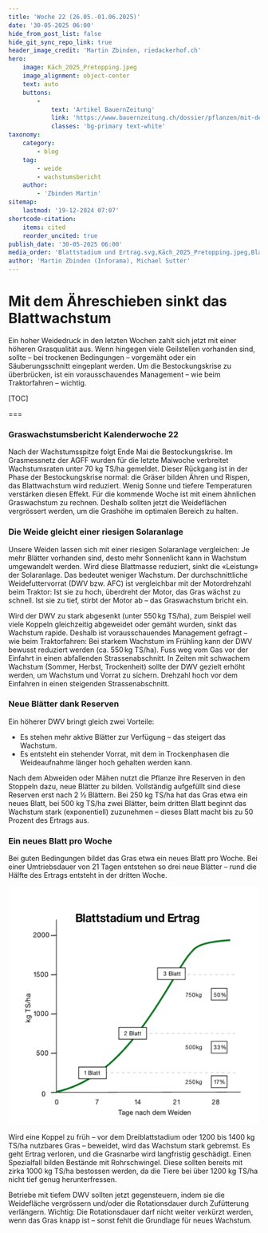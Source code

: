 ```yaml
---
title: 'Woche 22 (26.05.-01.06.2025)'
date: '30-05-2025 06:00'
hide_from_post_list: false
hide_git_sync_repo_link: true
header_image_credit: 'Martin Zbinden, riedackerhof.ch'
hero:
    image: Käch_2025_Pretopping.jpeg
    image_alignment: object-center
    text: auto
    buttons:
        -
            text: 'Artikel BauernZeitung'
            link: 'https://www.bauernzeitung.ch/dossier/pflanzen/mit-dem-aehreschieben-sinkt-das-blattwachstum-auf-den-weiden-550792'
            classes: 'bg-primary text-white'
taxonomy:
    category:
        - blog
    tag:
        - weide
        - wachstumsbericht
    author:
        - 'Zbinden Martin'
sitemap:
    lastmod: '19-12-2024 07:07'
shortcode-citation:
    items: cited
    reorder_uncited: true
publish_date: '30-05-2025 06:00'
media_order: 'Blattstadium und Ertrag.svg,Käch_2025_Pretopping.jpeg,Blattstadium-und-Ertrag.webp'
author: 'Martin Zbinden (Inforama), Michael Sutter'
---
```


# Mit dem Ähreschieben sinkt das Blattwachstum

Ein hoher Weidedruck in den letzten Wochen zahlt sich jetzt mit einer höheren Grasqualität aus. Wenn hingegen viele Geilstellen vorhanden sind, sollte – bei trockenen Bedingungen – vorgemäht oder ein Säuberungsschnitt eingeplant werden.
Um die Bestockungskrise zu überbrücken, ist ein vorausschauendes Management – wie beim Traktorfahren – wichtig. 


[TOC]

===



### Graswachstumsbericht Kalenderwoche 22
Nach der Wachstumsspitze folgt Ende Mai die Bestockungskrise. Im Grasmessnetz der AGFF wurden für die letzte Maiwoche verbreitet Wachstumsraten unter 70 kg TS/ha gemeldet. Dieser Rückgang ist in der Phase der Bestockungskrise normal: die Gräser bilden Ähren und Rispen, das Blattwachstum wird reduziert. Wenig Sonne und tiefere Temperaturen verstärken diesen Effekt. Für die kommende Woche ist mit einem ähnlichen Graswachstum zu rechnen. Deshalb sollten jetzt die Weideflächen vergrössert werden, um die Grashöhe im optimalen Bereich zu halten.


### Die Weide gleicht einer riesigen Solaranlage
Unsere Weiden lassen sich mit einer riesigen Solaranlage vergleichen: Je mehr Blätter vorhanden sind, desto mehr Sonnenlicht kann in Wachstum umgewandelt werden. Wird diese Blattmasse reduziert, sinkt die «Leistung» der Solaranlage. Das bedeutet weniger Wachstum. Der durchschnittliche Weidefuttervorrat (DWV bzw. AFC) ist vergleichbar mit der Motordrehzahl beim Traktor: Ist sie zu hoch, überdreht der Motor, das Gras wächst zu schnell. Ist sie zu tief, stirbt der Motor ab – das Graswachstum bricht ein.

Wird der DWV zu stark abgesenkt (unter 550 kg TS/ha), zum Beispiel weil viele Koppeln gleichzeitig abgeweidet oder gemäht wurden, sinkt das Wachstum rapide. Deshalb ist vorausschauendes Management gefragt – wie beim Traktorfahren: Bei starkem Wachstum im Frühling kann der DWV bewusst reduziert werden (ca. 550 kg TS/ha). Fuss weg vom Gas vor der Einfahrt in einen abfallenden Strassenabschnitt. In Zeiten mit schwachem Wachstum (Sommer, Herbst, Trockenheit) sollte der DWV gezielt erhöht werden, um Wachstum und Vorrat zu sichern. Drehzahl hoch vor dem Einfahren in einen steigenden Strassenabschnitt.

### Neue Blätter dank Reserven
Ein höherer DWV bringt gleich zwei Vorteile:
* Es stehen mehr aktive Blätter zur Verfügung – das steigert das Wachstum.
* Es entsteht ein stehender Vorrat, mit dem in Trockenphasen die Weideaufnahme länger hoch gehalten werden kann.

Nach dem Abweiden oder Mähen nutzt die Pflanze ihre Reserven in den Stoppeln dazu, neue Blätter zu bilden. Vollständig aufgefüllt sind diese Reserven erst nach 2 ½ Blättern. Bei 250 kg TS/ha hat das Gras etwa ein neues Blatt, bei 500 kg TS/ha zwei Blätter, beim dritten Blatt beginnt das Wachstum stark (exponentiell) zuzunehmen – dieses Blatt macht bis zu 50 Prozent des Ertrags aus.


### Ein neues Blatt pro Woche
Bei guten Bedingungen bildet das Gras etwa ein neues Blatt pro Woche. Bei einer Umtriebsdauer von 21 Tagen entstehen so drei neue Blätter – rund die Hälfte des Ertrags entsteht in der dritten Woche.

![Den schnellsten Massezuwachs haben Weidegräser, während das dritte Blatt ausgebildet wird. Die zu frühe Weidebestossung kostet Ertrag. (Grafik: nach Teagasc)](Blattstadium-und-Ertrag.webp?lightbox "Den schnellsten Massezuwachs haben Weidegräser, während das dritte Blatt ausgebildet wird. Die zu frühe Weidebestossung kostet Ertrag. (Grafik: nach Teagasc)")

Wird eine Koppel zu früh – vor dem Dreiblattstadium oder 1200 bis 1400 kg TS/ha nutzbares Gras – beweidet, wird das Wachstum stark gebremst. Es geht Ertrag verloren, und die Grasnarbe wird langfristig geschädigt. Einen Spezialfall bilden Bestände mit Rohrschwingel. Diese sollten bereits mit zirka 1000 kg TS/ha bestossen werden, da die Tiere bei über 1200 kg TS/ha nicht tief genug herunterfressen.

Betriebe mit tiefem DWV sollten jetzt gegensteuern, indem sie die Weidefläche vergrössern und/oder die Rotationsdauer durch Zufütterung verlängern. Wichtig: Die Rotationsdauer darf nicht weiter verkürzt werden, wenn das Gras knapp ist – sonst fehlt die Grundlage für neues Wachstum.

